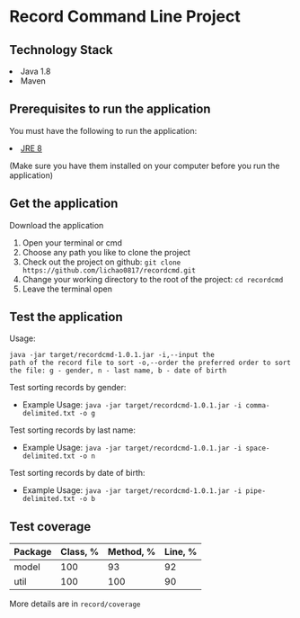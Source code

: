 # Record Command Line Project
## Technology Stack

<li>Java 1.8</li>
<li>Maven</li>

## Prerequisites to run the application

You must have the following to run the application:
<li><a href="http://www.oracle.com/technetwork/java/javase/downloads/jre8-downloads-2133155.html">JRE 8</a></li>

(Make sure you have them installed on your computer before you run the application)

## Get the application

Download the application
<ol>
<li>Open your terminal or cmd</li>
<li>Choose any path you like to clone the project</li>
<li>Check out the project on github: <code>git clone https://github.com/lichao0817/recordcmd.git</code></li>
<li>Change your working directory to the root of the project: <code>cd recordcmd</code></li>
<li>Leave the terminal open</li>
</ol>

## Test the application

Usage: <pre><code>java -jar target/recordcmd-1.0.1.jar
 -i,--input               the path of the record file to sort
 -o,--order               the preferred order to sort the file: g - gender, n - last name, b - date of birth
 </code></pre>

Test sorting records by gender:
<ul>
<li>Example Usage: <code>java -jar target/recordcmd-1.0.1.jar -i comma-delimited.txt -o g</code></li>
</ul>

Test sorting records by last name:
<ul>
<li>Example Usage: <code>java -jar target/recordcmd-1.0.1.jar -i space-delimited.txt -o n</code></li>
</ul>

Test sorting records by date of birth:
<ul>
<li>Example Usage: <code>java -jar target/recordcmd-1.0.1.jar -i pipe-delimited.txt -o b</code></li>
</ul>

## Test coverage

|Package|Class, %|Method, %|Line, %|
|-------|--------|---------|-------|
|model  |100     |93       |92     |
|util   |100     |100      |90     |

More details are in <code>record/coverage</code>
